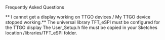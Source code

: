 Frequently Asked Questions

** I cannot get a display working on TTGO devices / My TTGO device stopped working.**
The universal library TFT_eSPI must be configured for the TTGO display
The User_Setup.h file must be copied in your Sketches location /libraries/TFT_eSPI folder.
